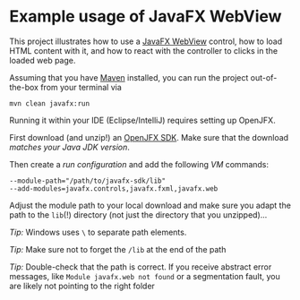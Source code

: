 # Example usage of JavaFX WebView

This project illustrates how to use a [JavaFX WebView](https://openjfx.io/javadoc/23/javafx.web/javafx/scene/web/WebView.html) control,
how to load HTML content with it, and how to react with the controller to clicks in the loaded web page.
 
Assuming that you have [Maven](https://maven.apache.org/install.html) installed, you can run the project out-of-the-box from your terminal via

    mvn clean javafx:run

Running it within your IDE (Eclipse/IntelliJ) requires setting up OpenJFX.

First download (and unzip!) an [OpenJFX SDK](https://openjfx.io).
Make sure that the download *matches your Java JDK version*.

Then create a *run configuration* and add the following *VM* commands:

	--module-path="/path/to/javafx-sdk/lib"
	--add-modules=javafx.controls,javafx.fxml,javafx.web

Adjust the module path to your local download and make sure you adapt the path
to the `lib`(!) directory (not just the directory that you unzipped)...

*Tip:* Windows uses `\` to separate path elements.

*Tip:* Make sure not to forget the `/lib` at the end of the path

*Tip:* Double-check that the path is correct. If you receive abstract error messages, like `Module javafx.web not found`
or a segmentation fault, you are likely not pointing to the right folder

